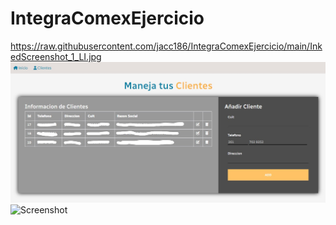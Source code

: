 # IntegraComexEjercicio

https://raw.githubusercontent.com/jacc186/IntegraComexEjercicio/main/InkedScreenshot_1_LI.jpg
![Screenshot](InkedScreenshot_1_LI.jpg)
![Screenshot](screenshot.png)
